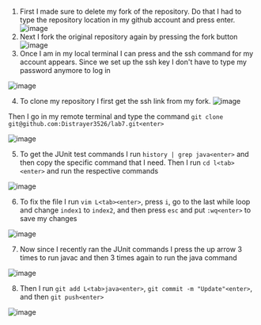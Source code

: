 1. First I made sure to delete my fork of the repository. Do that I had to type the repository location in my github account and press enter. 
![image](https://user-images.githubusercontent.com/62564887/221060171-d79c8d3a-1595-4bf4-97cf-22770c63bc7f.png)
2. Next I fork the original repository again by pressing the fork button
![image](https://user-images.githubusercontent.com/62564887/221060336-e8d83544-e4d3-4c49-95ae-828a06844cb4.png)
3. Once I am in my local terminal I can press <up> and the ssh command for my account appears. Since we set up the ssh key I don't have to type my password anymore to log in
  
![image](https://user-images.githubusercontent.com/62564887/221060885-387181bb-7727-43ed-bc8f-39bcfffa947e.png)
  
4. To clone my repository I first get the ssh link from my fork. 
![image](https://user-images.githubusercontent.com/62564887/221061113-47a3f0f0-11ea-4ca5-872d-ee86a3c7a6b9.png)
  
Then I go in my remote terminal and type the command `git clone git@github.com:Distrayer3526/lab7.git<enter>` 
  
![image](https://user-images.githubusercontent.com/62564887/221061295-c28ae89a-2d12-4685-a275-5d7ba44ed09d.png)
  
5. To get the JUnit test commands I run `history | grep java<enter>` and then copy the specific command that I need. Then I run `cd l<tab><enter>` and run the respective commands
  
![image](https://user-images.githubusercontent.com/62564887/221061923-ff2844c2-a78d-4be9-b2bd-0bb1a2b0d4e5.png)
  
6. To fix the file I run `vim L<tab><enter>`, press `i`, go to the last while loop and change `index1` to `index2`, and then press `esc` and put `:wq<enter>` to save my changes
  
![image](https://user-images.githubusercontent.com/62564887/221062450-b2556b0b-2231-4d26-bad6-7352ea242db6.png)
  
7. Now since I recently ran the JUnit commands I press the up arrow 3 times to run javac and then 3 times again to run the java command
  
![image](https://user-images.githubusercontent.com/62564887/221062714-e49f8abe-36e5-45bc-8517-791bc254be69.png)
  
8. Then I run `git add L<tab>java<enter>`, `git commit -m "Update"<enter>`, and then `git push<enter>`
  
![image](https://user-images.githubusercontent.com/62564887/221063062-e4925420-96a5-4edf-9e4f-01a41fec4d4e.png)
